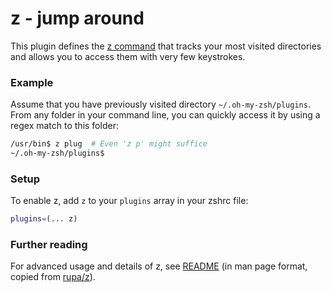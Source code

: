 # z - jump around

This plugin defines the [z command](https://ghproxy.com/https://github.com/rupa/z) that tracks your most visited directories and allows you to access them with very few keystrokes.

### Example
Assume that you have previously visited directory `~/.oh-my-zsh/plugins`. From any folder in your command line, you can quickly access it by using a regex match to this folder:

```bash
/usr/bin$ z plug  # Even 'z p' might suffice
~/.oh-my-zsh/plugins$
```

### Setup
To enable z, add `z` to your `plugins` array in your zshrc file:

```zsh
plugins=(... z)
```

### Further reading

For advanced usage and details of z, see [README](./README) (in man page format, copied from [rupa/z](https://ghproxy.com/https://github.com/rupa/z)).

